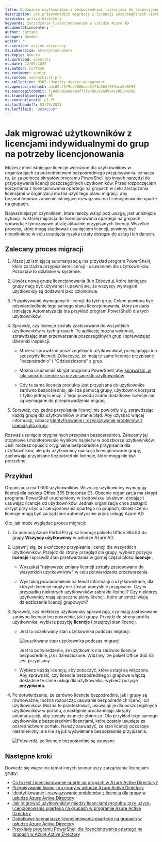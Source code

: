 ```yaml
---
title: Dodawanie użytkowników z bezpośrednimi licencjami do licencjonowania grupowego — Azure AD | Microsoft Docs
description: Jak przeprowadzić migrację z licencji poszczególnych użytkowników do licencjonowania opartego na grupach przy użyciu Azure Active Directory
services: active-directory
keywords: Zarządzanie licencjonowaniem w usłudze Azure AD
documentationcenter: ''
author: curtand
manager: daveba
editor: ''
ms.service: active-directory
ms.subservice: enterprise-users
ms.topic: how-to
ms.workload: identity
ms.date: 12/02/2020
ms.author: curtand
ms.reviewer: sumitp
ms.custom: seohack1;it-pro
ms.collection: M365-identity-device-management
ms.openlocfilehash: adc80cf579ce3086abd4171b065f859acd0b9294
ms.sourcegitcommit: f28ebb95ae9aaaff3f87d8388a09b41e0b3445b5
ms.translationtype: MT
ms.contentlocale: pl-PL
ms.lasthandoff: 03/29/2021
ms.locfileid: "96546509"
---
```

# <a name="how-to-migrate-users-with-individual-licenses-to-groups-for-licensing"></a>Jak migrować użytkowników z licencjami indywidualnymi do grup na potrzeby licencjonowania

Możesz mieć istniejące licencje wdrożone dla użytkowników w organizacjach za pośrednictwem bezpośredniego przypisywania. oznacza to, że za pomocą skryptów programu PowerShell lub innych narzędzi do przypisywania licencji poszczególnych użytkowników. Przed rozpoczęciem korzystania z licencjonowania opartego na grupach w celu zarządzania licencjami w organizacji można użyć tego planu migracji, aby bezproblemowo zamienić istniejące rozwiązania na Licencjonowanie oparte na grupach.

Najważniejszym czynnikiem, które należy wziąć pod uwagę, jest uniknięcie sytuacji, w której migracja do licencjonowania opartego na grupach spowoduje tymczasowe utratę aktualnie przypisanych licencji. Wszelkie procesy, które mogą skutkować usunięciem licencji, powinny być nieuniknione w celu usunięcia ryzyka utraty dostępu do usług i ich danych.

## <a name="recommended-migration-process"></a>Zalecany proces migracji

1. Masz już istniejącą automatyzację (na przykład program PowerShell), która zarządza przypisaniem licencji i usuwaniem dla użytkowników. Pozostaw to działanie w systemie.

1. Utwórz nową grupę licencjonowania (lub Zdecyduj, które istniejące grupy mają być używane) i upewnij się, że wszyscy wymagani użytkownicy są dodawani jako członkowie.

1. Przypisywanie wymaganych licencji do tych grup; Celem powinna być odzwierciedlenie tego samego stanu licencjonowania, który posiada istniejąca Automatyzacja (na przykład program PowerShell) dla tych użytkowników.

1. Sprawdź, czy licencje zostały zastosowane do wszystkich użytkowników w tych grupach. Tę aplikację można wykonać, sprawdzając stan przetwarzania poszczególnych grup i sprawdzając dzienniki inspekcji.

   - Możesz sprawdzać poszczególnych użytkowników, przeglądając ich szczegóły licencji. Zobaczysz, że mają te same licencje przypisane "bezpośrednio" i "Odziedziczone" z grup.

   - Można uruchomić skrypt programu PowerShell, aby [sprawdzić, w jaki sposób licencje są przypisane do użytkowników](licensing-group-advanced.md#use-powershell-to-see-who-has-inherited-and-direct-licenses).

   - Gdy ta sama licencja produktu jest przypisana do użytkownika zarówno bezpośrednio, jak i za pomocą grupy, użytkownik korzysta z tylko jednej licencji. Z tego powodu żadne dodatkowe licencje nie są wymagane do przeprowadzenia migracji.

1. Sprawdź, czy żadne przypisania licencji nie powiodły się, sprawdzając każdą grupę dla użytkowników w stanie błąd. Aby uzyskać więcej informacji, zobacz [Identyfikowanie i rozwiązywanie problemów z licencją dla grupy](licensing-groups-resolve-problems.md).

Rozważ usunięcie oryginalnych przypisań bezpośrednich. Zalecamy jej stopniowe i monitorowanie wyników najpierw w podzbiorze użytkowników. Jeśli możesz opuścić oryginalne bezpośrednie przypisania dla użytkowników, ale gdy użytkownicy opuściją licencjonowane grupy, zachowają przypisane bezpośrednio licencje, które mogą nie być potrzebne.

## <a name="an-example"></a>Przykład

Organizacja ma 1 000 użytkowników. Wszyscy użytkownicy wymagają licencji dla pakietu Office 365 Enterprise E3. Obecnie organizacja ma skrypt programu PowerShell uruchomiony w środowisku lokalnym, dodając i usuwając licencje od użytkowników. Jednak organizacja chce zastąpić skrypt przy użyciu licencjonowania opartego na grupach, dzięki czemu licencje mogą być zarządzane automatycznie przez usługę Azure AD.

Oto, jak może wyglądać proces migracji:

1. Za pomocą Azure Portal Przypisz licencję pakietu Office 365 E3 do grupy **Wszyscy użytkownicy** w usłudze Azure AD.

1. Upewnij się, że ukończono przypisanie licencji dla wszystkich użytkowników. Przejdź do strony przegląd dla grupy, wybierz pozycję **licencje** i sprawdź stan przetwarzania w górnej części bloku **licencje** .

   - Wyszukaj "najnowsze zmiany licencji zostały zastosowane do wszystkich użytkowników" w celu potwierdzenia przetworzenia.

   - Wyszukaj powiadomienie na temat informacji o użytkownikach, dla których licencje mogły nie zostać pomyślnie przypisane. Czy w przypadku niektórych użytkowników zabrakło licencji? Czy niektórzy użytkownicy mają sprzeczne plany licencji, które uniemożliwiają dziedziczenie licencji grupowych?

1. Sprawdź, czy niektórzy użytkownicy sprawdzają, czy mają zastosowane zarówno licencje bezpośrednie, jak i grupy. Przejdź do strony profilu użytkownika, wybierz pozycję **licencje** i przejrzyj stan licencji.

   - Jest to oczekiwany stan użytkownika podczas migracji:

      ![oczekiwany stan użytkownika podczas migracji](./media/licensing-groups-migrate-users/expected-user-state.png)

     Jest to potwierdzenie, że użytkownik ma zarówno licencje bezpośrednie, jak i dziedziczone. Widzimy, że pakiet Office 365 E3 jest przypisany.

   - Wybierz każdą licencję, aby zobaczyć, które usługi są włączone. Aby sprawdzić, czy licencje bezpośredniego i grupowe włączą dokładnie te same usługi dla użytkownika, wybierz pozycję **przypisania**.

1. Po potwierdzeniu, że zarówno licencje bezpośrednie, jak i grupy są równoważne, można rozpocząć usuwanie bezpośrednich licencji od użytkowników. Można to przetestować, usuwając je dla poszczególnych użytkowników w portalu, a następnie uruchamiając skrypty automatyzacji, aby zostały usunięte zbiorczo. Oto przykład tego samego użytkownika z bezpośrednimi licencjami, które zostały usunięte za pośrednictwem portalu. Należy zauważyć, że stan licencji pozostaje niezmieniony, ale nie są już wyświetlane bezpośrednie przypisania.

   ![Potwierdź, że licencje bezpośrednie są usuwane](./media/licensing-groups-migrate-users/direct-licenses-removed.png)

## <a name="next-steps"></a>Następne kroki

Dowiedz się więcej na temat innych scenariuszy zarządzania licencjami grupy:

- [Co to jest Licencjonowanie oparte na grupach w Azure Active Directory?](../fundamentals/active-directory-licensing-whatis-azure-portal.md)
- [Przypisywanie licencji do grupy w usłudze Azure Active Directory](licensing-groups-assign.md)
- [Identyfikowanie i rozwiązywanie problemów z licencją dla grupy w usłudze Azure Active Directory](licensing-groups-resolve-problems.md)
- [Jak migrować użytkowników między licencjami produktu przy użyciu licencjonowania opartego na grupach w programie Azure Active Directory](licensing-groups-change-licenses.md)
- [Dodatkowe scenariusze licencjonowania opartego na grupach w usłudze Azure Active Directory](licensing-group-advanced.md)
- [Przykłady programu PowerShell dla licencjonowania opartego na grupach w Azure Active Directory](licensing-ps-examples.md)
